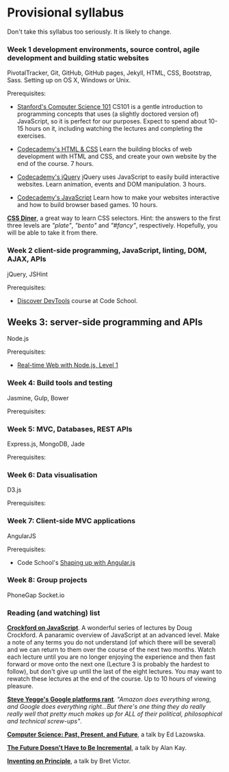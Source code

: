 # Provisional syllabus

Don't take this syllabus too seriously. It is likely to change.

### Week 1 development environments, source control, agile development and building static websites

PivotalTracker, Git, GitHub, GitHub pages, Jekyll, HTML, CSS, Bootstrap, Sass. Setting up on OS X, Windows or Unix.

Prerequisites:

* [Stanford's Computer Science 101](https://www.coursera.org/course/cs101) CS101 is a gentle introduction to programming concepts that uses (a slightly doctored version of) JavaScript, so it is perfect for our purposes. Expect to spend about 10-15 hours on it, including watching the lectures and completing the exercises.

* [Codecademy's HTML & CSS](http://www.codecademy.com/tracks/web) Learn the building blocks of web development with HTML and CSS, and create your own website by the end of the course. 7 hours.

* [Codecademy's jQuery](http://www.codecademy.com/tracks/jquery) jQuery uses JavaScript to easily build interactive websites. Learn animation, events and DOM manipulation. 3 hours.

* [Codecademy's JavaScript](http://www.codecademy.com/tracks/javascript) Learn how to make your websites interactive and how to build browser based games. 10 hours.

[**CSS Diner**](http://flukeout.github.io/#), a great way to learn CSS selectors. Hint: the answers to the first three levels are *"plate"*, *"bento"* and *"#fancy"*, respectively. Hopefully, you will be able to take it from there. 

### Week 2 client-side programming, JavaScript, linting, DOM, AJAX, APIs

jQuery, JSHint

Prerequisites:
*  [Discover DevTools](http://discover-devtools.codeschool.com/) course at Code School.


## Weeks 3: server-side programming and APIs

Node.js

Prerequisites:

* [Real-time Web with Node.js, Level 1](https://www.codeschool.com/courses/real-time-web-with-node-js)

### Week 4: Build tools and testing

Jasmine, Gulp, Bower

Prerequisites:

### Week 5: MVC, Databases, REST APIs

Express.js, MongoDB, Jade

Prerequisites:

### Week 6: Data visualisation

D3.js

Prerequisites:

### Week 7: Client-side MVC applications

AngularJS

Prerequisites: 

* Code School's [Shaping up with Angular.js](http://campus.codeschool.com/courses/shaping-up-with-angular-js/intro)

### Week 8: Group projects

PhoneGap
Socket.io

### Reading (and watching) list

[**Crockford on JavaScript**](https://www.youtube.com/watch?v=JxAXlJEmNMg&list=PL7664379246A246CB). A wonderful series of lectures by Doug Crockford. A panaramic overview of JavaScript at an advanced level. Make a note of any terms you do not understand (of which there will be several) and we can return to them over the course of the next two months. Watch each lecture until you are no longer enjoying the experience and then fast forward or move onto the next one (Lecture 3 is probably the hardest to follow), but don't give up until the last of the eight lectures. You may want to rewatch these lectures at the end of the course. Up to 10 hours of viewing pleasure.

[**Steve Yegge's Google platforms rant**](https://plus.google.com/+RipRowan/posts/eVeouesvaVX). *"Amazon does everything wrong, and Google does everything right...But there's one thing they do really really well that pretty much makes up for ALL of their political, philosophical and technical screw-ups"*.

[**Computer Science: Past, Present, and Future**](http://youtu.be/5Tk09c0FQ3M), a talk by Ed Lazowska.

[**The Future Doesn't Have to Be Incremental**](http://youtu.be/gTAghAJcO1o), a talk by Alan Kay.

[**Inventing on Principle**](http://vimeo.com/36579366), a talk by Bret Victor.
